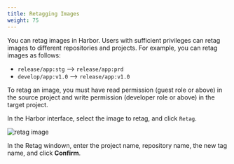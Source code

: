 ```yaml
---
title: Retagging Images
weight: 75
---
```


You can retag images in Harbor. Users with sufficient privileges can retag images to different repositories and projects. For example, you can retag images as follows:

- `release/app:stg`  -->  `release/app:prd`
- `develop/app:v1.0` --> `release/app:v1.0`

To retag an image, you must have read permission (guest role or above) in the source project and write permission (developer role or above) in the target project.

In the Harbor interface, select the image to retag, and click `Retag`.

![retag image](../../../img/retag-image.png)

In the Retag windown, enter the project name, repository name, the new tag name, and click **Confirm**. 

